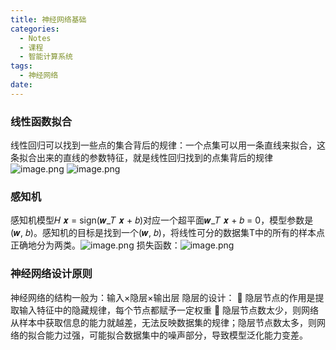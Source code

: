 ```yaml
---
title: 神经网络基础
categories:
  - Notes
  - 课程
  - 智能计算系统
tags:
  - 神经网络
date:
---
```

### 线性函数拟合
线性回归可以找到一些点的集合背后的规律：一个点集可以用一条直线来拟合，这条拟合出来的直线的参数特征，就是线性回归找到的点集背后的规律
![image.png](https://cdn.jsdelivr.net/gh/zhengyangWang1/image@main/img/20230928082548.png)
![image.png](https://cdn.jsdelivr.net/gh/zhengyangWang1/image@main/img/20230928082934.png)

### 感知机
感知机模型𝐻 𝒙 = sign(𝒘_𝑇 𝒙 + 𝑏)对应一个超平面𝒘_𝑇 𝒙 + 𝑏 = 0，模型参数是(𝒘, 𝑏)。感知机的目标是找到一个(𝒘, 𝑏)，将线性可分的数据集T中的所有的样本点正确地分为两类。![image.png](https://cdn.jsdelivr.net/gh/zhengyangWang1/image@main/img/20230928084435.png)
损失函数：![image.png](https://cdn.jsdelivr.net/gh/zhengyangWang1/image@main/img/20230928084551.png)


### 神经网络设计原则
神经网络的结构一般为：输入×隐层×输出层
隐层的设计：  隐层节点的作用是提取输入特征中的隐藏规律，每个节点都赋予一定权重  隐层节点数太少，则网络从样本中获取信息的能力就越差，无法反映数据集的规律；隐层节点数太多，则网络的拟合能力过强，可能拟合数据集中的噪声部分，导致模型泛化能力变差。